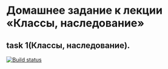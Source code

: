 # Домашнее задание к лекции «Классы, наследование»

## task 1(Классы, наследование).

[![Build status](https://ci.appveyor.com/api/projects/status/skdeyy4fawtmbop4?svg=true)](https://ci.appveyor.com/project/antonpnv/ajs-homeworks-oop-class)